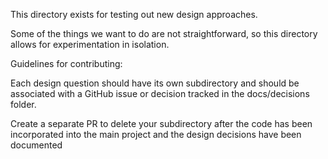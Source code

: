 This directory exists for testing out new design approaches.

Some of the things we want to do are not straightforward,
so this directory allows for experimentation in isolation.

Guidelines for contributing:

Each design question should have its own subdirectory
and should be associated with a GitHub issue or decision
tracked in the docs/decisions folder.

Create a separate PR to delete your subdirectory after the code has been incorporated into the main project and the design decisions have been documented
